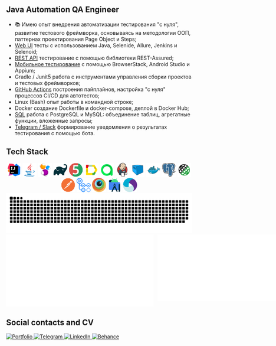 ## Java Automation QA Engineer

<!-- - 🎓 Учусь в школе автоматизации тестирования на Java на платформе [QA.GURU](https://qa.guru/); -->
- 📚 Имею опыт внедрения автоматизации тестирования "с нуля", развитие тестового фреймворка, основываясь на методологии ООП, паттернах проектирования Page Object и Steps;
- [Web UI](https://github.com/sbrownbear/web_tests_java) тесты с использованием Java, Selenide, Allure, Jenkins и Selenoid;
- [REST API](https://github.com/sbrownbear/rest-api-tests/tree/specs) тестирование с помощью библиотеки REST-Assured;
- [Мобильное тестирование](https://github.com/sbrownbear/mobile-tests) с помощью BrowserStack, Android Studio и Appium;
- Gradle / Junit5 работа с инструментами управления сборки проектов и тестовых фреймворков;
- [GitHub Actions](https://github.com/sbrownbear/allure-reports/actions) построения пайплайнов, настройка "с нуля" процессов CI/CD для автотестов;
- Linux (Bash) опыт работы в командной строке;
- Docker создание Dockerfile и docker-compose, деплой в Docker Hub;
- [SQL](https://github.com/sbrownbear/sql_practice) работа с PostgreSQL и MySQL: объединение таблиц, агрегатные функции, вложенные запросы;
- [Telegram / Slack](https://github.com/sbrownbear/telegram-bot_notifications) формирование уведомления о результатах тестирования с помощью бота.
<!-- - 📋 Локализация, регистрация и учёт дефектов в Jira; -->
<!-- - 📂 Умею работать с VCS Git, сервисами GitHub и Gitlab; -->
<!-- - 😎 Применение различных техник тест-дизайна для обеспечения максимального тестового покрытия; -->
<!-- - 🚴 Владею архитектурной [визуализацией](https://www.behance.net/sergeykonoplev58), умею рисовать и играю в теннис. -->

<!-- ---
- **Мои pet-проекты:** 
    - Web UI (ссылка) - краткое описание (технологии и что подключил)
    - REST API (ссылка) - краткое описание (технологии и что подключил)
    - [Тестирование мобильного приложения "Wikipedia"](https://github.com/sbrownbear/mobile-tests) с помощью BrowserStack (ветка main) и Android Strudio (ветка local). -->


## Tech Stack
<div align="center">
    <code><img alt='IntelliJ IDEA' height='38' title='IntelliJ IDEA' src='images/intellij-idea.svg'></code>
    <code><img alt='Java' height='38' title='Java' src='images/java.svg'></code>
    <code><img alt='Selenide' height='38' title='Selenide' src='images/selenide.svg'></code>
    <!-- <code><img alt='Selenium' height='42' title='Selenium' src='images/selenium.svg'></code> -->
    <code><img alt='Gradle' height='38' title='Gradle' src='images/gradle.svg'></code>
    <code><img alt='JUnit5' height='38' title='JUnit5' src='images/junit5.svg'></code>
    <code><img alt='Allure Report' height='38' title='Allure Report' src='images/allure-report.svg'></code>
    <code><img alt='Allure TestOps' height='38' title='Allure TestOps' src='images/allure-testops.svg'></code>
    <code><img alt='Jenkins' height='38' title='Jenkins' src='images/jenkins.svg'></code>
    <code><img alt='Selenoid' height='38' title='Selenoid' src='images/selenoid.svg'></code>
    <code><img alt='Docker' height='38' title='Docker' src='images/docker.svg'></code>
    <code><img alt='PostgreSQL' height='38' title='PostgreSQL' src='images/postgressql.svg'></code>
    <code><img alt='Rest-Assured' height='38' title='REST-Assured' src='images/rest-assured.svg'></code>
    <code><img alt='Postman' height='38' title='Postman' src='images/postman.svg'></code>
    <!-- <code><img alt='Git' height='38' title='Git' src='images/git.svg'></code> -->
    <code><img alt='GitHub Actions' height='38' title='GitHub Actions' src='images/github-actions.svg'></code>
    <!-- <code><img alt='GitHub' height='42' title='GitHub' src='images/github.svg'></code> -->
    <code><img alt='BrowserStack' height='38' title='BrowserStack' src='images/browserstack.svg'></code>
    <code><img alt='Android Studio' height='38' title='Android Studio' src='images/android-studio.svg'></code>
    <code><img alt='Appium' height='38' title='Appium' src='images/appium.svg'></code>
    <!-- <code><img alt='Jira' height='42' title='Jira' src='images/jira.svg'></code> -->
    <!-- <code><img alt='Markdown' height='42' title='Markdown' src='images/markdown.svg'></code> -->
    <!-- <code><img alt='HTML5' height='42' title='HTML5' src='images/html5.svg'></code>
    <code><img alt='CSS3' height='42' title='CSS3' src='images/css3.svg'></code> -->
    <!-- <code><img alt='Telegram' height='42' title='Telegram' src='images/telegram.svg'></code> -->
    <!-- <code><img alt='Spring' height='42' title='Spring' src='images/spring.svg'></code> -->
    <!-- <code><img alt='VSCVisual Studio Code' height='42' title='Visual Studio Code' src='images/vs-code.svg'></code> -->
    <!-- <code><img alt='Python' height='42' title='Python' src='images/python.svg'></code> -->
    <!-- <code><img alt='Figma' height='42' title='Figma' src='images/figma.svg'></code> -->
    <!-- <code><img alt='Photoshop' height='42' title='Photoshop' src='images/photoshop.svg'></code> -->
</div>


<picture>
    <source media="(prefers-color-scheme: dark)" srcset="https://raw.githubusercontent.com/sbrownbear/sbrownbear/output/github-snake-dark.svg" />
    <source media="(prefers-color-scheme: light)" srcset="https://raw.githubusercontent.com/sbrownbear/sbrownbear/output/github-snake.svg" />
    <img alt="github-snake" src="https://raw.githubusercontent.com/sbrownbear/sbrownbear/output/github-snake.svg" />
</picture>


<div style="display: flex; align-items: flex-start; gap: 10px;">
    <img src="metrics.plugin.languages.indepth.svg" alt="Languages" style="width: 400px; height: auto; vertical-align: top;"/>
    <img src="metrics.plugin.achievements.compact.svg" alt="Achievements" style="width: 400px; height: auto; vertical-align: top;"/>
</div>


## Social contacts and CV
<div align="left"> 
    <div align="left">
        <a href="https://drive.google.com/file/d/1kX5lcbVnm6w0KEMfRmMrwuthfSm-rESN/view?usp=sharing" target="_blank" rel="noopener noreferrer">
            <img src="https://img.shields.io/badge/Portfolio-333333?style=for-the-badge&logo=todoist&logoColor=red" alt="Portfolio">
        </a>
        <a href="https://t.me/s_brown_bear" target="_blank" rel="noopener noreferrer">
            <img src="https://img.shields.io/badge/Telegram-333333?style=for-the-badge&logo=telegram&logoColor=deepskyblue" alt="Telegram">
        </a>
        <a href="https://www.linkedin.com/in/sergeykonoplev58/" target="_blank" rel="noopener noreferrer">
            <img src="https://img.shields.io/badge/LinkedIn-333333?style=for-the-badge&logo=linkedin&logoColor=deepskyblue" alt="LinkedIn">
        </a>
        <a href="https://www.behance.net/sergeykonoplev58" target="_blank" rel="noopener noreferrer">
            <img src="https://img.shields.io/badge/Behance-333333?style=for-the-badge&logo=behance&logoColor=red" alt="Behance">
        </a>
    </div>
</div>